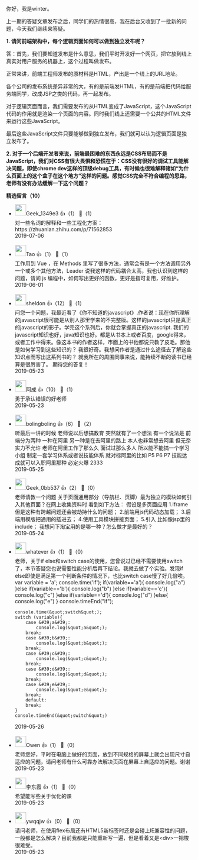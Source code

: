 你好，我是winter。

上一期的答疑文章发布之后，同学们的热情很高，我在后台又收到了一批新的问题，今天我们继续来答疑。

**1. 请问前端架构中，每个逻辑页面如何可以做到独立发布呢？**

答：首先，我们要知道发布是什么意思，我们平时开发好一个网页，把它放到线上真实对用户服务的机器上，这个过程叫做发布。

正常来讲，前端工程师发布的原材料是HTML，产出是一个线上的URL地址。

各个公司的发布系统差异非常的大，有的是前端发HTML，有的是前端把代码给服务端同学，改成JSP之类的代码，再一起发布。

对于逻辑页面而言，我们需要发布的从HTML变成了JavaScript，这个JavaScript代码的作用就是渲染一个页面的内容。同时我们线上还需要一个公共的HTML文件来运行这些JavaScript。

最后这些JavaScript文件只要能够做到独立发布，我们就可以认为逻辑页面是独立发布了。

**2. 对于一个后端开发者来说，前端最困难的东西永远是CSS布局而不是JavaScript，我们对CSS有很大畏惧和恐慌在于：CSS没有很好的调试工具能解决问题，即使chrome dev这样的顶级debug工具，有时候也很难解释诸如“为什么页面上的这个盒子在这个地方”这样的问题。感觉CSS完全不符合编程的思路，老师有没有办法缓解一下这个问题？**
<div><strong>精选留言（10）</strong></div><ul>
<li><img src="http://thirdwx.qlogo.cn/mmopen/vi_32/Q0j4TwGTfTKk7uKkAXrQjSUDuGUGN9PicWBNls23TicCKLssO7rOsdkGCXjsC6ibiawOyNwQgVeFvhOxTuIhMbzXCA/132" width="30px"><span>Geek_1349e3</span> 👍（1） 💬（1）<div>对一些名词的解释和一些工程化方案：https:&#47;&#47;zhuanlan.zhihu.com&#47;p&#47;71562853</div>2019-07-06</li><br/><li><img src="https://static001.geekbang.org/account/avatar/00/0f/9c/20/37ec7b9b.jpg" width="30px"><span>Tao</span> 👍（1） 💬（1）<div>工作用到 Vue ，在 Methods 里写了很多方法，通常会有是一个方法调用另外一个或多个其他方法，Leader 说我这样的代码耦合太高，我也认识到这样的问题，请问 js 编程中，如何写出更好的函数，更好是指可复用，好维护。</div>2019-06-01</li><br/><li><img src="https://static001.geekbang.org/account/avatar/00/0f/57/8e/67990114.jpg" width="30px"><span>sheldon</span> 👍（12） 💬（1）<div>问您一个问题，我最近看了《你不知道的javascript》.作者说：现在你所理解的javascript很可能是从别人那里学来的不完整版。这样的javascript只是真正的javascript的影子。学完这个系列后，你就会掌握真正的javascript.
我们的javascript知识也好，java知识也好。都是从书本上或者百度，google得来，或者工作中得来。像这本书的作者这样，市面上的书他都说只教了皮毛。那他是如何学习到这些知识的？
我很好奇。我想问作者是通过什么途径去了解这些知识点而写出这系列书的？
就我所在的周围同事来说，能持续不断的读书已经算是很厉害了。
期待您的答复！</div>2019-05-23</li><br/><li><img src="https://static001.geekbang.org/account/avatar/00/15/35/d0/f2ac6d91.jpg" width="30px"><span>阿成</span> 👍（10） 💬（1）<div>勇于承认错误的好老师</div>2019-05-23</li><br/><li><img src="https://static001.geekbang.org/account/avatar/00/14/f9/55/a9256641.jpg" width="30px"><span>bolingboling</span> 👍（6） 💬（2）<div>听最后一讲的时候 老师说以后想搞教育 突然就有了一个想法
有一个说法是 前端分为两种 一种在阿里 另一种是在去阿里的路上
本人也非常想去阿里 但无奈实力不允许 
老师在阿里工作了那么久 面试过那么多人 所以能不能搞一个学习小组 制定一套学习体系或者说技能体系 就对标阿里的比如 P5 P6 P7 技能达成就可以入职阿里那种 必定火爆 2333</div>2019-05-25</li><br/><li><img src="https://thirdwx.qlogo.cn/mmopen/vi_32/Q0j4TwGTfTJDSY5xBJ2PH4lqNtWJqhe1HcYkP7S9ibAXChONgCBX5pJ2gaU3icXhltQgqhzDyML3EzFicxPeE4Tiag/132" width="30px"><span>Geek_0bb537</span> 👍（2） 💬（0）<div>老师请教一个问题 关于页面通用部分（导航栏、页脚）最为独立的模块如何引入其他页面？在网上收集资料时 看到如下方法：
假设是多页面应用
1.iframe 但是这种有跨越问题还会被劫持什么的问题；
2.前端用js代码动态加载；
3.后端用模版把通用的插进去；
4.使用工具模块拼接页面；
5.引入 比如像jsp里的include；
我想问下淘宝用的是哪一种？怎么做才是最好的？</div>2019-05-24</li><br/><li><img src="https://static001.geekbang.org/account/avatar/00/15/2e/64/10182523.jpg" width="30px"><span>whatever</span> 👍（1） 💬（0）<div>老师，关于if else和switch case的使用，您曾说过已经不需要使用switch了，本节答疑您也说需要性能分析后再下结论。我就去做了个实验。发现if else即使是满足第一个判断条件的情况下，也比switch case慢了好几倍唉。
var variable = &#39;a&#39;;
	console.time(&#39;if&#39;);
	if(variable==&#39;a&#39;){
		console.log(&quot;a&quot;)
	}else if(variable==&#39;b&#39;){
		console.log(&quot;b&quot;)
	}else if(variable==&#39;c&#39;){
		console.log(&quot;c&quot;)
	}else if(variable==&#39;d&#39;){
		console.log(&quot;d&quot;)
	}else{
		console.log(&quot;e&quot;)
	}
	console.timeEnd(&quot;if&quot;);

	console.time(&quot;switch&quot;);
	switch (variable){
		case &#39;a&#39;:
			console.log(&quot;a&quot;);
		break;
		case &#39;b&#39;:
			console.log(&quot;b&quot;);
		break;
		case &#39;c&#39;:
			console.log(&quot;c&quot;);
		break;
		case &#39;d&#39;:
			console.log(&quot;d&quot;);
		break;
		case &#39;e&#39;:
			console.log(&quot;e&quot;);
		break;
		default:
		break;
	}
	console.timeEnd(&quot;switch&quot;)
</div>2019-05-26</li><br/><li><img src="https://static001.geekbang.org/account/avatar/00/11/57/50/c39b28bf.jpg" width="30px"><span>Owen</span> 👍（1） 💬（0）<div>老师您好，平时在电脑上做好的页面，放到不同规格的屏幕上就会出现尺寸自适应的问题，请问老师有什么可靠办法解决页面在屏幕上自适应的问题。谢谢</div>2019-05-23</li><br/><li><img src="https://static001.geekbang.org/account/avatar/00/10/74/c1/a8cc7c18.jpg" width="30px"><span>李东霞</span> 👍（1） 💬（0）<div>希望能写些关于优化的课</div>2019-05-23</li><br/><li><img src="https://static001.geekbang.org/account/avatar/00/12/40/60/9164e54a.jpg" width="30px"><span>ywqqjw</span> 👍（0） 💬（0）<div>请问老师，在使用flex布局还有HTML5新标签时还是会碰上IE兼容性的问题，一般都是怎么解决？目前我都是只能重新写一遍，但是看着又是&lt;div&gt;一把梭很难受。</div>2019-05-23</li><br/>
</ul>